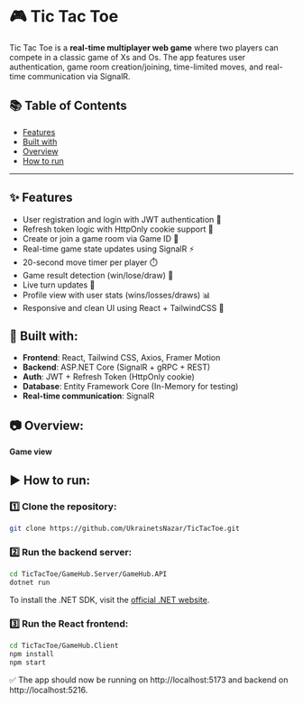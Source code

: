 # 🎮 Tic Tac Toe

Tic Tac Toe is a **real-time multiplayer web game** where two players can compete in a classic game of Xs and Os.
The app features user authentication, game room creation/joining, time-limited moves, and real-time communication via SignalR.

## 📚 Table of Contents

- [Features](#-features)
- [Built with](#-built-with)
- [Overview](#-overview)
- [How to run](#%EF%B8%8F-how-to-run)

---

## ✨ Features

- User registration and login with JWT authentication 🔐
- Refresh token logic with HttpOnly cookie support 🍪
- Create or join a game room via Game ID 🎲
- Real-time game state updates using SignalR ⚡
- 20-second move timer per player ⏱️
- Game result detection (win/lose/draw) 🎯
- Live turn updates 💬
- Profile view with user stats (wins/losses/draws) 📊
- Responsive and clean UI using React + TailwindCSS 🧩

## 🧰 Built with:

- **Frontend**: React, Tailwind CSS, Axios, Framer Motion
- **Backend**: ASP.NET Core (SignalR + gRPC + REST)
- **Auth**: JWT + Refresh Token (HttpOnly cookie)
- **Database**: Entity Framework Core (In-Memory for testing)
- **Real-time communication**: SignalR

## 📷 Overview:

**Game view**

## ▶️ How to run:

### 1️⃣ Clone the repository:
```bash
git clone https://github.com/UkrainetsNazar/TicTacToe.git
```

### 2️⃣ Run the backend server:
```bash
cd TicTacToe/GameHub.Server/GameHub.API
dotnet run
```
To install the .NET SDK, visit the [official .NET website](https://dotnet.microsoft.com/en-us/download).

### 3️⃣ Run the React frontend:
```bash
cd TicTacToe/GameHub.Client
npm install
npm start
```

✅ The app should now be running on http://localhost:5173 and backend on http://localhost:5216.

